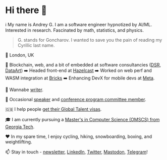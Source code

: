 # Hi there 👋

:information_source: My name is Andrey G. I am a software engineer hypnotized by AI/ML. Interested in research. Fascinated by math, statistics, and physics.

> G. stands for Goncharov. I wanted to save you the pain of reading my Cyrillic last name.

:pushpin: London, UK

:briefcase: Blockchain, web, and a bit of embedded at software consultancies ([DSR](https://en.dsr-corporation.com/), [DataArt](https://www.dataart.com/)) :arrow_right: Headed front-end at [Hazelcast](https://hazelcast.com/) :arrow_right: Worked on web perf and WASM integration at [Bricks](https://www.thebricks.com/) :arrow_right: Enhancing DevX for mobile devs at [Meta](https://www.meta.com).

:memo: Wannabe [writer](https://blog.goncharov.page/). 

:microphone: Occasional [speaker](https://github.com/aigoncharov/talks) and [conference program committee member](https://docs.google.com/spreadsheets/d/1G1KiWarMH9J1rRToRJFnbTwyOcwOXU056g0INIkT4_w/edit?usp=sharing).

:uk: I help people [get their Global Talent visas](https://42.goncharov.page/l/uk-global-talent-visa-for-mortals).

:mortar_board: I am currently pursuing a [Master's in Computer Science (OMSCS) from Georgia Tech](https://omscs.gatech.edu/).

:heart: In my spare time, I enjoy cycling, hiking, snowboarding, boxing, and weightlifting.

:mailbox: Stay in touch - [newsletter](https://blog.goncharov.page/newsletter), [LinkedIn](https://www.linkedin.com/in/aigoncharov/), [Twitter](https://twitter.com/ai_goncharov), [Mastodon](https://hachyderm.io/@aigoncharov), [Telegram](https://t.me/aigoncharov_vs_world)!

